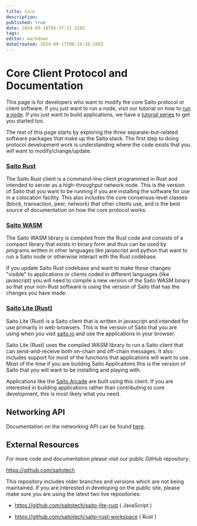 ```yaml
---
title: Core
description: 
published: true
date: 2024-09-18T05:37:11.318Z
tags: 
editor: markdown
dateCreated: 2024-09-17T08:16:38.266Z
---
```


# Core Client Protocol and Documentation

This page is for developers who want to modify the core Saito protocol or client software. If you just want to run a node, visit our tutorial on how to [run a node](/tech/installation). If you just want to build applications, we have a [tutorial series](/tech/building_apps) to get you started too.

The rest of this page starts by exploring the three separate-but-related software packages that make up the Saito stack. The first step to doing protocol development work is understanding where the code exists that you will want to modify/change/update.


### [Saito Rust](/tech/installation/rust)
The Saito Rust client is a command-line client programmed in Rust and intended to server as a high-throughput network node. This is the version of Saito that you want to be running if you are installing the software for use in a colocation facility. This also includes the core consensus-level classes (block, transaction, peer, network) that other clients use, and is the best source of documentation on how the core protocol works.

### [Saito WASM](/tech/installation/wasm)

The Saito WASM library is compiled from the Rust code and consists of a compact library that exists in binary form and thus can be used by programs written in other languages like javascript and python that want to run a Saito node or otherwise interact with the Rust codebase.

If you update Saito Rust codebase and want to make those changes "visible" to applications or clients coded in different languages (like javascript) you will need to compile a new version of the Saito WASM binary so that your non-Rust software is using the version of Saito that has the changes you have made. 

### [Saito Lite (Rust)](/tech/installation)

Saito Lite (Rust) is a Saito client that is written in javascript and intended for use primarily in web-browsers. This is the version of Saito that you are using when you visit [saito.io](https://saito.io) and use the applications in your browser.

Saito Lite (Rust) uses the compiled WASM library to run a Saito client that can send-and-receive both on-chain and off-chain messages. It also includes support for most of the functions that applications will want to use. Most of the time if you are building Saito Applicaitons this is the version of Saito that you will want to be installing and playing with.

Applications like the [Saito Arcade](https://saito.io/arcade) are built using this client. If you are interested in building applications rather than contributing to core development, this is most likely what you need.

## Networking API

Documentation on the networking API can be found [here](/tech/core).

## External Resources

For more code and documentation please visit our public GitHub repository:

https://github.com/saitotech

This repository includes older branches and versions which are not being maintained. If you are interested in developing on the public site, please make sure you are using the latest two live repositories:

 - https://github.com/saitotech/saito-lite-rust
   ( JavaScript )

 - https://github.com/saitotech/saito-rust-workspace
   ( Rust )